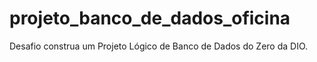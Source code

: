 # projeto_banco_de_dados_oficina
Desafio construa um Projeto Lógico de Banco de Dados do Zero da DIO.
